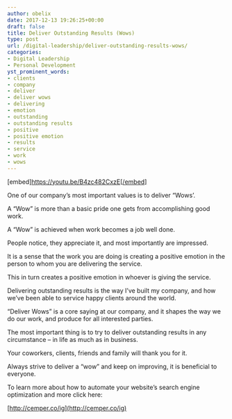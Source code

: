 ```yaml
---
author: obelix
date: 2017-12-13 19:26:25+00:00
draft: false
title: Deliver Outstanding Results (Wows)
type: post
url: /digital-leadership/deliver-outstanding-results-wows/
categories:
- Digital Leadership
- Personal Development
yst_prominent_words:
- clients
- company
- deliver
- deliver wows
- delivering
- emotion
- outstanding
- outstanding results
- positive
- positive emotion
- results
- service
- work
- wows
---
```


[embed]https://youtu.be/B4zc482CxzE[/embed]

One of our company’s most important values is to deliver “Wows’.

A “Wow” is more than a basic pride one gets from accomplishing good work.

A “Wow” is achieved when work becomes a job well done.

People notice, they appreciate it, and most importantly are impressed.

It is a sense that the work you are doing is creating a positive emotion in the person to whom you are delivering the service.

This in turn creates a positive emotion in whoever is giving the service.

Delivering outstanding results is the way I’ve built my company, and how we’ve been able to service happy clients around the world.

“Deliver Wows” is a core saying at our company, and it shapes the way we do our work, and produce for all interested parties.

The most important thing is to try to deliver outstanding results in any circumstance – in life as much as in business.

Your coworkers, clients, friends and family will thank you for it.

Always strive to deliver a “wow” and keep on improving, it is beneficial to everyone.



To learn more about how to automate your website’s search engine optimization and more click here:

[http://cemper.co/ig](http://cemper.co/ig)

